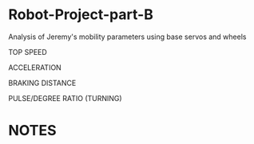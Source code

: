 # Robot-Project-part-B
Analysis of Jeremy's mobility parameters using base servos and wheels

TOP SPEED

ACCELERATION

BRAKING DISTANCE

PULSE/DEGREE RATIO (TURNING)

# NOTES #
